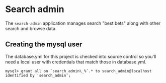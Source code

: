 # Search admin

The `search-admin` application manages search "best bets" along with other
search and browse data.

## Creating the mysql user

The database.yml for this project is checked into source control so
you'll need a local user with credentials that match those in
database.yml.

    mysql> grant all on `search_admin\_%`.* to search_admin@localhost identified by 'search_admin';
